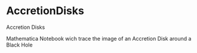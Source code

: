 AccretionDisks
==============

Accretion Disks 

Mathematica Notebook wich trace the image of an Accretion Disk around a Black Hole

